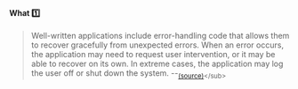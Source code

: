 <div id="title">

#### What :one:

</div>

<div id="body">

> Well-written applications include error-handling code that allows them to recover gracefully from unexpected errors. When an error occurs, the application may need to request user intervention, or it may be able to recover on its own. In extreme cases, the application may log the user off or shut down the system. --<sub>[(source)](https://msdn.microsoft.com/en-us/library/windows/desktop/ms679320(v=vs.85).aspx)</sub>

</div>

<div id="extras">
</div>